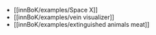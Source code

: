 - [[innBoK/examples/Space X]]
- [[innBoK/examples/vein visualizer]]
- [[innBoK/examples/extinguished animals meat]]


